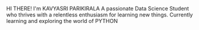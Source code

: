 HI THERE!
I'm KAVYASRI PARIKIRALA 
A passionate Data Science Student who thrives with a relentless enthusiasm for learning new things.
Currently learning and exploring the world of PYTHON
